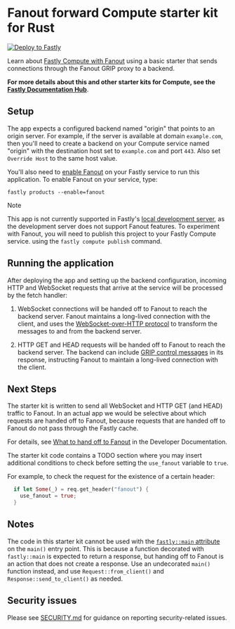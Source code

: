 # Fanout forward Compute starter kit for Rust

[![Deploy to Fastly](https://deploy.edgecompute.app/button)](https://deploy.edgecompute.app/deploy)

Learn about [Fastly Compute with Fanout](https://www.fastly.com/documentation/guides/concepts/real-time-messaging/fanout/) using a basic starter that sends connections through the Fanout GRIP proxy to a backend.

**For more details about this and other starter kits for Compute, see the [Fastly Documentation Hub](https://www.fastly.com/documentation/solutions/starters/)**.

## Setup

The app expects a configured backend named "origin" that points to an origin server. For example, if the server is available at domain `example.com`, then you'll need to create a backend on your Compute service named "origin" with the destination host set to `example.com` and port `443`. Also set `Override Host` to the same host value.

You'll also need to [enable Fanout](https://www.fastly.com/documentation/guides/concepts/real-time-messaging/fanout/#enable-fanout) on your Fastly service to run this application. To enable Fanout on your service, type:

```shell
fastly products --enable=fanout
```

> [!NOTE]
> This app is not currently supported in Fastly's [local development server](https://www.fastly.com/documentation/guides/compute/testing/#running-a-local-testing-server), as the development server does not support Fanout features. To experiment with Fanout, you will need to publish this project to your Fastly Compute service. using the `fastly compute publish` command.

## Running the application

After deploying the app and setting up the backend configuration, incoming HTTP and WebSocket requests that arrive at the service will be processed by the fetch handler:

1. WebSocket connections will be handed off to Fanout to reach the backend server. Fanout maintains a long-lived connection with the client, and uses the [WebSocket-over-HTTP protocol](https://pushpin.org/docs/protocols/websocket-over-http/) to transform the messages to and from the backend server.

2. HTTP GET and HEAD requests will be handed off to Fanout to reach the backend server. The backend can include [GRIP control messages](https://pushpin.org/docs/protocols/grip/) in its response, instructing Fanout to maintain a long-lived connection with the client.

## Next Steps

The starter kit is written to send all WebSocket and HTTP GET (and HEAD) traffic to Fanout. In an actual app we would be selective about which requests are handed off to Fanout, because requests that are handed off to Fanout do not pass through the Fastly cache.

For details, see [What to hand off to Fanout](https://www.fastly.com/documentation/guides/concepts/real-time-messaging/fanout/#what-to-hand-off-to-fanout) in the Developer Documentation.

The starter kit code contains a TODO section where you may insert additional conditions to check before setting the `use_fanout` variable to `true`.

For example, to check the request for the existence of a certain header:

```rust
  if let Some(_) = req.get_header("fanout") {
    use_fanout = true;
  }
```

## Notes

The code in this starter kit cannot be used with the [`fastly::main` attribute](https://docs.rs/fastly/0.11.2/fastly/attr.main.html) on the `main()` entry point. This is because a function decorated with `fastly::main` is expected to return a response, but handing off to Fanout is an action that does not create a response. Use an undecorated `main()` function instead, and use `Request::from_client()` and `Response::send_to_client()` as needed.

## Security issues

Please see [SECURITY.md](SECURITY.md) for guidance on reporting security-related issues.
